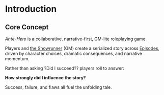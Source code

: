 # Introduction

## **Core Concept**

*Ante-Hero* is a collaborative, narrative-first, GM-lite roleplaying game. 

Players and [the Showrunner](showrunner.md) (GM) create a serialized story across [Episodes](game-structure.md#episodes), driven by character choices, dramatic consequences, and narrative momentum.

Rather than asking ?Did I succeed?? players roll to answer:

 **How strongly did I influence the story?**

Success, failure, and flaws all fuel the unfolding tale.
